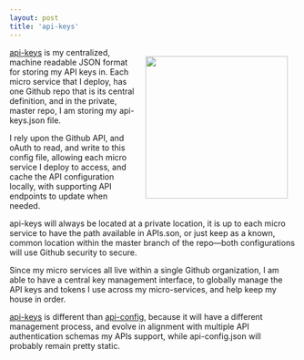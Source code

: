 ```yaml
---
layout: post
title: 'api-keys'
---
```

<p><a href="http://api-keys.apievangelist.com"><img style="padding: 15px;" src="https://s3.amazonaws.com/kinlane-productions/bw-icons/bw-key.png" alt="" width="250" align="right" /></a></p>
<p><a href="http://api-keys.apievangelist.com/">api-keys</a> is my centralized, machine readable JSON format for storing my API keys in. Each micro service that I deploy, has one Github repo that is its central definition, and in the private, master repo, I am storing my api-keys.json file.</p>
<p>I rely upon the Github API, and oAuth to read, and write to this config file, allowing each micro service I deploy to access, and cache the API configuration locally, with supporting API endpoints to update when needed.</p>
<p>api-keys will always be located at a private location, it is up to each micro service to have the path available in APIs.son, or just keep as a known, common location within the master branch of the repo&mdash;both configurations will use Github security to secure.</p>
<p>Since my micro services all live within a single Github organization, I am able to have a central key management interface, to globally manage the API keys and tokens I use across my micro-services, and help keep my house in order.</p>
<p><a href="http://api-keys.apievangelist.com/">api-keys</a> is different than <a href="http://api-config.apievangelist.com/">api-config</a>, because it will have a different management process, and evolve in alignment with multiple API authentication schemas my APIs support, while api-config.json will probably remain pretty static.</p>
